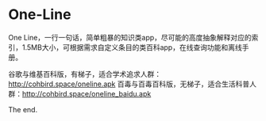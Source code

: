 # One-Line
One Line，一行一句话，简单粗暴的知识类app，尽可能的高度抽象解释对应的索引，1.5MB大小，可根据需求自定义条目的类百科app，在线查询功能和离线手册。

谷歌与维基百科版，有梯子，适合学术追求人群：http://cohbird.space/oneline.apk
百毒与百毒百科版，无梯子，适合生活科普人群：http://cohbird.space/oneline_baidu.apk

The end.
